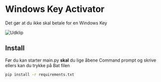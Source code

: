 # Windows Key Activator
Det gør at du ikke skal betale for en Windows Key

![Udklip](https://github.com/Spong8550/Windows-Activator/assets/159683605/8fdfbdae-002a-46b0-bea1-2e2b65f430f5)


## Install
Før du kan starter main.py __skal__ du lige åbene Command prompt og skrive ellers kan du trykke på Bat filen
```bash
pip install -r requirements.txt
```
